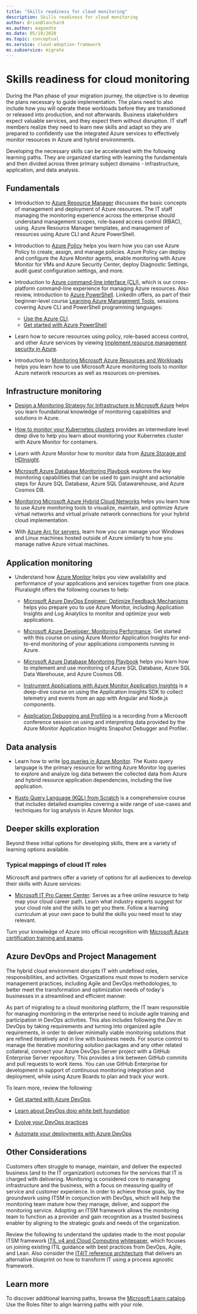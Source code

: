 ```yaml
---
title: "Skills readiness for cloud monitoring"
description: Skills readiness for cloud monitoring
author: BrianBlanchard
ms.author: magoedte
ms.date: 05/19/2020
ms.topic: conceptual
ms.service: cloud-adoption-framework
ms.subservice: migrate
---
```


<!-- cSpell:ignore kusto ITIL -->

# Skills readiness for cloud monitoring

During the Plan phase of your migration journey, the objective is to develop the plans necessary to guide implementation. The plans need to also include how you will operate these workloads before they are transitioned or released into production, and not afterwards. Business stakeholders expect valuable services, and they expect them without disruption. IT staff members realize they need to learn new skills and adapt so they are prepared to confidently use the integrated Azure services to effectively monitor resources in Azure and hybrid environments.

Developing the necessary skills can be accelerated with the following learning paths. They are organized starting with learning the fundamentals and then divided across three primary subject domains - infrastructure, application, and data analysis.  


## Fundamentals

- Introduction to [Azure Resource Manager](https://docs.microsoft.com/azure/azure-resource-manager/management/overview) discusses the basic concepts of management and deployment of Azure resources. The IT staff managing the monitoring experience across the enterprise should understand management scopes, role-based access control (RBAC), using. Azure Resource Manager templates, and management of resources using Azure CLI and Azure PowerShell.

- Introduction to [Azure Policy](https://docs.microsoft.com/azure/governance/policy/overview) helps you learn how you can use Azure Policy to create, assign, and manage policies. Azure Policy can deploy and configure the Azure Monitor agents, enable monitoring with Azure Monitor for VMs and Azure Security Center, deploy Diagnostic Settings, audit guest configuration settings, and more.

- Introduction to [Azure command-line interface (CLI)](https://docs.microsoft.com/cli/azure/get-started-with-azure-cli?view=azure-cli-latest), which is our cross-platform command-line experience for managing Azure resources. Also review, introduction to [Azure PowerShell](https://docs.microsoft.com/powershell/azure/?view=azps-3.6.1). LinkedIn offers, as part of their beginner-level course [Learning Azure Management Tools](https://www.linkedin.com/learning/learning-azure-management-tools), sessions covering Azure CLI and PowerShell programming languages:

  - [Use the Azure CLI](https://www.linkedin.com/learning/learning-azure-management-tools/use-the-azure-cli).
  - [Get started with Azure PowerShell](https://www.linkedin.com/learning/learning-azure-management-tools/understand-azure-powershell)

- Learn how to secure resources using policy, role-based access control, and other Azure services by viewing [Implement resource management security in Azure](https://docs.microsoft.com/learn/paths/implement-resource-mgmt-security).

- Introduction to [Monitoring Microsoft Azure Resources and Workloads](https://app.pluralsight.com/library/courses/microsoft-azure-resources-workloads-monitoring-update/table-of-contents) helps you learn how to use Microsoft Azure monitoring tools to monitor Azure network resources as well as resources on-premises.

## Infrastructure monitoring

- [Design a Monitoring Strategy for Infrastructure in Microsoft Azure](https://www.pluralsight.com/courses/microsoft-azure-monitoring-strategy-infrastructure-design-update) helps you learn foundational knowledge of monitoring capabilities and solutions in Azure. 

- [How to monitor your Kubernetes clusters](https://www.youtube.com/watch?time_continue=3&v=RjsNmapggPU&feature=emb_logo) provides an intermediate level deep dive to help you learn about monitoring your Kubernetes cluster with Azure Monitor for containers.

- Learn with Azure Monitor how to monitor data from [Azure Storage and HDInsight](https://www.pluralsight.com/courses/microsoft-azure-data-storage-monitoring).

- [Microsoft Azure Database Monitoring Playbook](https://www.pluralsight.com/courses/microsoft-azure-database-playbook-monitoring) explores the key monitoring capabilities that can be used to gain insight and actionable steps for Azure SQL Database, Azure SQL Datawarehouse, and Azure Cosmos DB.

- [Monitoring Microsoft Azure Hybrid Cloud Networks](https://www.pluralsight.com/courses/microsoft-azure-hybrid-cloud-networks-monitoring) helps you learn how to use Azure monitoring tools to visualize, maintain, and optimize Azure virtual networks and virtual private network connections for your hybrid cloud implementation.

- With [Azure Arc for servers](https://docs.microsoft.com/azure/azure-arc/servers/overview), learn how you can manage your Windows and Linux machines hosted outside of Azure similarly to how you manage native Azure virtual machines.

## Application monitoring

- Understand how [Azure Monitor](https://docs.microsoft.com/azure/azure-monitor/overview) helps you view availability and performance of your applications and services together from one place. Pluralsight offers the following courses to help:

  - [Microsoft Azure DevOps Engineer: Optimize Feedback Mechanisms](https://www.pluralsight.com/courses/microsoft-azure-optimize-feedback-mechanisms) helps you prepare you to use Azure Monitor, including Application Insights and Log Analytics to monitor and optimize your web applications.

  - [Microsoft Azure Developer: Monitoring Performance](https://app.pluralsight.com/library/courses/microsoft-azure-performance-monitoring). Get started with this course on using Azure Monitor Application Insights for end-to-end monitoring of your applications components running in Azure.
  
  - [Microsoft Azure Database Monitoring Playbook](https://www.pluralsight.com/courses/microsoft-azure-database-playbook-monitoring) helps you learn how to implement and use monitoring of Azure SQL Database, Azure SQL Data Warehouse, and Azure Cosmos DB.

  - [Instrument Applications with Azure Monitor Application Insights](https://app.pluralsight.com/library/courses/microsoft-azure-application-insights-web-application-instrument) is a deep-dive course on using the Application Insights SDK to collect telemetry and events from an app with Angular and Node.js components.

  - [Application Debugging and Profiling](https://www.pluralsight.com/courses/devintersection-azureai-session-31) is a recording from a Microsoft conference session on using and interpreting data provided by the Azure Monitor Application Insights Snapshot Debugger and Profiler.

## Data analysis

- Learn how to write [log queries in Azure Monitor](https://docs.microsoft.com/azure/azure-monitor/log-query/get-started-queries). The Kusto query language is the primary resource for writing Azure Monitor log queries to explore and analyze log data between the collected data from Azure and hybrid resource application dependencies, including the live application. 

- [Kusto Query Language (KQL) from Scratch](https://www.pluralsight.com/courses/kusto-query-language-kql-from-scratch) is a comprehensive course that includes detailed examples covering a wide range of use-cases and techniques for log analysis in Azure Monitor logs. 

## Deeper skills exploration

Beyond these initial options for developing skills, there are a variety of learning options available.

### Typical mappings of cloud IT roles

Microsoft and partners offer a variety of options for all audiences to develop their skills with Azure services:

- [Microsoft IT Pro Career Center](https://www.microsoft.com/itpro): Serves as a free online resource to help map your cloud career path. Learn what industry experts suggest for your cloud role and the skills to get you there. Follow a learning curriculum at your own pace to build the skills you need most to stay relevant.

Turn your knowledge of Azure into official recognition with [Microsoft Azure certification training and exams]( https://www.microsoft.com/learning/certification-overview.aspx).

## Azure DevOps and Project Management

The hybrid cloud environment disrupts IT with undefined roles, responsibilities, and activities. Organizations must move to modern service management practices, including Agile and DevOps methodologies, to better meet the transformation and optimization needs of today's businesses in a streamlined and efficient manner.

As part of migrating to a cloud monitoring platform, the IT team responsible for managing monitoring in the enterprise need to include agile training and participation in DevOps activities. This also includes following the _Dev_ in DevOps by taking requirements and turning into organized agile requirements, in order to deliver minimally viable monitoring solutions that are refined iteratively and in line with business needs. For source control to manage the iterative monitoring solution packages and any other related collateral, connect your Azure DevOps Server project with a GitHub Enterprise Server repository. This provides a link between GitHub commits and pull requests to work items. You can use GitHub Enterprise for development in support of continuous monitoring integration and deployment, while using Azure Boards to plan and track your work.

To learn more, review the following:

- [Get started with Azure DevOps](https://docs.microsoft.com/learn/modules/get-started-with-devops).

- [Learn about DevOps dojo white belt foundation](https://docs.microsoft.com/learn/paths/devops-dojo-white-belt-foundation)

- [Evolve your DevOps practices](https://docs.microsoft.com/learn/paths/evolve-your-devops-practices)

- [Automate your deployments with Azure DevOps](https://docs.microsoft.com/learn/paths/automate-deployments-azure-devops)

## Other Considerations

Customers often struggle to manage, maintain, and deliver the expected business (and to the IT organization) outcomes for the services that IT is charged with delivering. Monitoring is considered core to managing infrastructure and the business, with a focus on measuring quality of service and customer experience. In order to achieve those goals, lay the groundwork using ITSM in conjunction with DevOps, which will help the monitoring team mature how they manage, deliver, and support the monitoring service. Adopting an ITSM framework allows the monitoring team to function as a provider and gain recognition as a trusted business enabler by aligning to the strategic goals and needs of the organization.

Review the following to understand the updates made to the most popular ITSM framework [ITIL v4 and Cloud Computing whitepaper](https://www.axelos.com/case-studies-and-white-papers/itil-4-and-the-cloud), which focuses on joining existing ITIL guidance with best practices from DevOps, Agile, and Lean. Also consider the [IT4IT reference architecture](https://www.opengroup.org/it4it) that delivers an alternative blueprint on how to transform IT using a process agnostic framework.

## Learn more

To discover additional learning paths, browse the [Microsoft Learn catalog](https://docs.microsoft.com/learn/browse). Use the Roles filter to align learning paths with your role.
